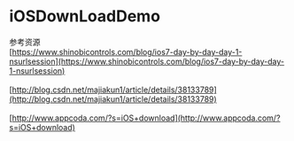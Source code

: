 # iOSDownLoadDemo
参考资源<br>
[https://www.shinobicontrols.com/blog/ios7-day-by-day-day-1-nsurlsession](https://www.shinobicontrols.com/blog/ios7-day-by-day-day-1-nsurlsession) <br><br>
[http://blog.csdn.net/majiakun1/article/details/38133789](http://blog.csdn.net/majiakun1/article/details/38133789)<br><br>
[http://www.appcoda.com/?s=iOS+download](http://www.appcoda.com/?s=iOS+download)